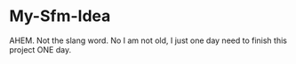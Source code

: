 # My-Sfm-Idea
AHEM. Not the slang word. No I am not old, I just one day need to finish this project ONE day.
